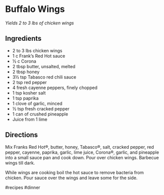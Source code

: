 # Buffalo Wings
_Yields 2 to 3 lbs of chicken wings_

## Ingredients
* 2 to 3 lbs chicken wings
* 1 c Frank’s Red Hot sauce
* ½ c Corona
* 2 tbsp butter, unsalted, melted
* 2 tbsp honey
* 3½ tsp Tabasco red chili sauce
* 2 tsp red pepper
* 4 fresh cayenne peppers, finely chopped
* 1 tsp kosher salt
* 1 tsp paprika
* 1 clove of garlic, minced
* ½ tsp fresh cracked pepper
* 1 can of crushed pineapple
* Juice from 1 lime

## Directions
Mix Franks Red Hot®, butter, honey, Tabasco®, salt, cracked pepper, red pepper, cayenne, paprika, garlic, lime juice, Corona®, garlic, and pineapple into a small sauce pan and cook down.  Pour over chicken wings.  Barbecue wings till dark.

While wings are cooking boil the hot sauce to remove bacteria from chicken.  Pour sauce over the wings and leave some for the side.

#recipes #dinner